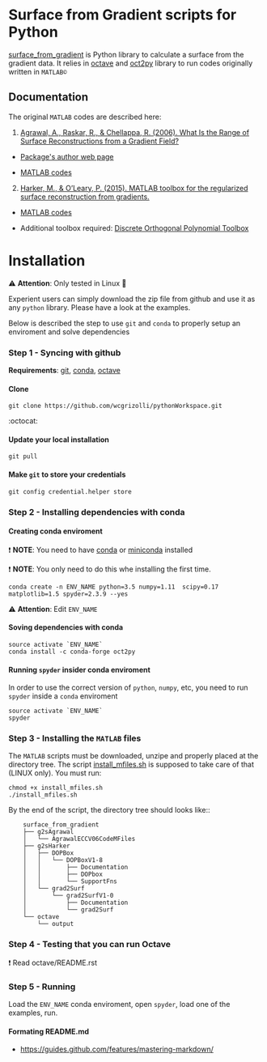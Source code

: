 

# Surface from Gradient scripts for Python

[surface_from_gradient] is Python library to calculate a surface from the
gradient data. It relies in [octave] and [oct2py] library to run codes
originally written in `MATLAB©`

## Documentation

The original `MATLAB` codes are described here:

1) [Agrawal, A., Raskar, R., & Chellappa, R. (2006). What Is the Range of Surface Reconstructions from a Gradient Field?](https://doi.org/10.1007/11744023_45)

- [Package's author web page](http://www.cs.cmu.edu/~ILIM/projects/IM/aagrawal/)

- [MATLAB codes](http://www.cs.cmu.edu/~ILIM/projects/IM/aagrawal/eccv06/RangeofSurfaceReconstructions.html)

2) [Harker, M., & O’Leary, P. (2015). MATLAB toolbox for the regularized surface reconstruction from gradients.](https://doi.org/10.1117/12.2182827)

- [MATLAB codes](https://www.mathworks.com/matlabcentral/fileexchange/43149-surface-reconstruction-from-gradient-fieldsgrad2surf-version-1-0?s_tid=prof_contriblnk)

- Additional toolbox required: [Discrete Orthogonal Polynomial Toolbox](http://docutils.sourceforge.net/docs/user/rst/quickref.html)


# Installation

:warning: **Attention**: Only tested in Linux :penguin:

Experient users can simply download the zip file from github and use it as any `python` library. Please have a look at the examples.

Below is described the step to use `git` and `conda` to properly setup an enviroment and solve dependencies

### Step 1 - Syncing with github


**Requirements**: [git], [conda], [octave]


#### Clone

```shell
git clone https://github.com/wcgrizolli/pythonWorkspace.git
```
 
:octocat:

#### Update your local installation


```shell
git pull
```

#### Make `git` to store your credentials


```shell
git config credential.helper store
```



### Step 2 - Installing dependencies with conda



#### Creating conda enviroment


:exclamation: **NOTE**: You need to have [conda] or [miniconda] installed

:exclamation: **NOTE**: You only need to do this whe installing the first time.

```shell
conda create -n ENV_NAME python=3.5 numpy=1.11  scipy=0.17 matplotlib=1.5 spyder=2.3.9 --yes
```

:warning: **Attention**: Edit ``ENV_NAME``


#### Soving dependencies with conda



```shell
source activate `ENV_NAME`
conda install -c conda-forge oct2py
```

#### Running `spyder` insider conda enviroment

In order to use the correct version of `python`, `numpy`, etc, you need to run `spyder` inside a `conda` enviroment


```shell
source activate `ENV_NAME`
spyder
```

### Step 3 - Installing the `MATLAB` files


The `MATLAB` scripts must be downloaded, unzipe and properly
placed at the directory tree. The script [install_mfiles.sh](install_mfiles.sh)
is supposed to take care of that (LINUX only). You must run:


```shell
chmod +x install_mfiles.sh
./install_mfiles.sh
```



By the end of the script, the directory tree should looks like::


```
	surface_from_gradient
	├── g2sAgrawal
	│   └── AgrawalECCV06CodeMFiles
	├── g2sHarker
	│   ├── DOPBox
	│   │   └── DOPBoxV1-8
	│   │       ├── Documentation
	│   │       ├── DOPbox
	│   │       └── SupportFns
	│   └── grad2Surf
	│       └── grad2SurfV1-0
	│           ├── Documentation
	│           └── grad2Surf
	└── octave
		└── output

```


### Step 4 - Testing that you can run Octave


:exclamation: Read octave/README.rst


### Step 5 - Running

Load the `ENV_NAME` conda enviroment, open `spyder`, load one of the examples, run.

#### Formating README.md


* https://guides.github.com/features/mastering-markdown/





[surface_from_gradient]: https://gitlab.com/wcgrizolli/surface_from_gradient "surface_from_gradient"
[octave]: https://www.gnu.org/software/octave/ "GNU Octave"
[oct2py]: http://blink1073.github.io/oct2py/ "oct2py"
[conda]: https://conda.io/docs/index.html "conda"
[git]: https://git-scm.com "git"
[miniconda]: https://conda.io/miniconda.html "miniconda"
